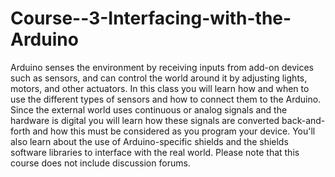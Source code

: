 # Course--3-Interfacing-with-the-Arduino
Arduino senses the environment by receiving inputs from add-on devices such as sensors, and can control the world around it by adjusting lights, motors, and other actuators. In this class you will learn how and when to use the different types of sensors and how to connect them to the Arduino. Since the external world uses continuous or analog signals and the hardware is digital you will learn how these signals are converted back-and-forth and how this must be considered as you program your device. You'll also learn about the use of Arduino-specific shields and the shields software libraries to interface with the real world. Please note that this course does not include discussion forums.
